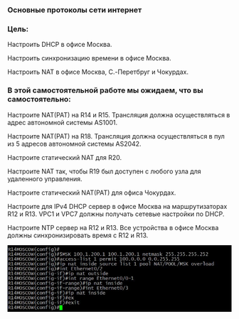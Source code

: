 ###  Основные протоколы сети интернет

### Цель:

Настроить DHCP в офисе Москва.

Настроить синхронизацию времени в офисе Москва.

Настроить NAT в офисе Москва, C.-Перетбруг и Чокурдах.

### В этой самостоятельной работе мы ожидаем, что вы самостоятельно:

Настроите NAT(PAT) на R14 и R15. Трансляция должна осуществляться в адрес автономной системы AS1001.

Настроите NAT(PAT) на R18. Трансляция должна осуществляться в пул из 5 адресов автономной системы AS2042.

Настроите статический NAT для R20.

Настроите NAT так, чтобы R19 был доступен с любого узла для удаленного управления.

Настроите статический NAT(PAT) для офиса Чокурдах.

Настроите для IPv4 DHCP сервер в офисе Москва на маршрутизаторах R12 и R13. VPC1 и VPC7 должны получать сетевые настройки по DHCP.

Настроите NTP сервер на R12 и R13. Все устройства в офисе Москва должны синхронизировать время с R12 и R13.


![alt text](https://github.com/Eliminir/OTUS-LABS-PROF/blob/main/LAB12/1.JPG)
